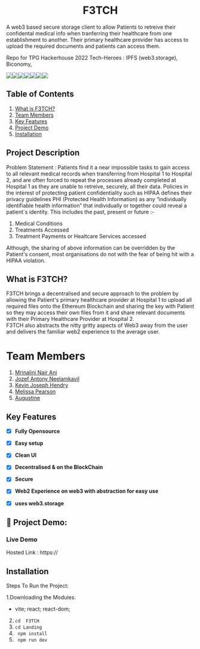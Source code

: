 # **<div align="center">F3TCH</div>**  
A web3 based secure storage client to allow Patients to retreive their confidental medical info when tranferring their healthcare from one establishment to another. Their primary healthcare provider has access to upload the required documents and patients can access them. 


Repo for TPG Hackerhouse 2022
Tech-Heroes : IPFS (web3.storage), Biconomy, 

<img src="https://img.shields.io/badge/-IPFS-grey?logo=ipfs&logoColor=65C2CB?&style=for-the-badge"><img src="https://img.shields.io/badge/React-20232A?style=for-the-badge&logo=react&logoColor=61DAFB"><img src="https://img.shields.io/badge/React_Router-CA4245?style=for-the-badge&logo=react-router&logoColor=white"><img src="https://img.shields.io/badge/JavaScript-323330?style=for-the-badge&logo=javascript&logoColor=F7DF1E"><img src="https://img.shields.io/badge/CSS3-1572B6?style=for-the-badge&logo=css3&logoColor=white"><img src="https://img.shields.io/badge/Vite-B73BFE?style=for-the-badge&logo=vite&logoColor=FFD62E"><img src="https://img.shields.io/badge/-Solidity-363636?logo=Solidity&logoColor=65C2CB?&style=for-the-badge">

## Table of Contents
1. [What is F3TCH?](#project-description)
2. [Team Members](#team-members)
3. [Key Features](#key-features)
4. [Project Demo](#project-demo)
5. [Installation](#installation)


## Project Description
Problem Statement : Patients find it a near impossible tasks to gain access to all relevant medical records when transferring from Hospital 1 to Hospital 2, and are often forced to repeat the processes already completed at Hospital 1 as they are unable to retreive, securely, all their data. Policies in the interest of protecting patient confidentiality such as HIPAA defines their privacy guidelines PHI (Protected Health Information) as any “individually identifiable health information” that individually or together could reveal a patient´s identity. This includes the past, present or future :- 
1. Medical Conditions
2. Treatments Accessed
3. Treatment Payments or Healtcare Services accessed
 
Although, the sharing of above information can be overridden by the Patient's consent, most organisations do not with the fear of being hit with a HIPAA violation. 

## What is F3TCH?
F3TCH brings a decentralised and secure approach to the problem by allowing the Patient's primary healthcare provider at Hospital 1 to upload all required files onto the Ethereum Blockchain and sharing the key with Patient so they may access their own files from it and share relevant documents with their Primary Healthcare Provider at Hospital 2.  
F3TCH also abstracts the nitty gritty aspects of Web3 away from the user and delivers the familiar web2 experience to the average user. 


# Team Members

1. [Mrinalini Nair Ani](https://github.com/hacksh4w/)
1. [Jozef Antony Neelamkavil](https://github.com/jzf21)
1. [Kevin Joseph Hendry](https://github.com/kevin-j-h)
1. [Melissa Pearson](https://github.com/M-e-l-i)
1. [Augustine](https://github.com/Joppan2002)

## Key Features 
- [x] **Fully Opensource**
- [x] **Easy setup**
- [x] **Clean UI**
- [x] **Decentralised & on the BlockChain**
- [x] **Secure**
- [x] **Web2 Experience on web3 with abstraction for easy use**
- [x] **uses web3.storage**


## 🔧 Project Demo:
### Live Demo
Hosted Link : https://

## Installation
Steps To Run the Project:

1.Downloading the Modules.
- vite; react; react-dom; 
2. `` cd  F3TCH  ``
3. `` cd Landing ``
4. `` npm install``
5. `` npm run dev``
